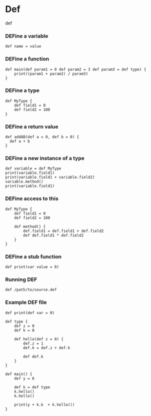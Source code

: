 # Def
def

### DEFine a variable
```
def name = value
```

### DEFine a function
```
def main(def param1 = 0 def param2 = 3 def param3 = def type) {
    print((param1 + param2) / param3)
}
```

### DEFine a type
```
def MyType {
    def field1 = 0
    def field2 = 100
}
```

### DEFine a return value
```
def addAB(def a = 0, def b = 0) {
  def a + b
}
```

### DEFine a new instance of a type
```
def variable = def MyType
print(variable.field1)
print(variable.field1 + variable.field2)
variable.method()
print(variable.field1)
```

### DEFine access to this
```
def MyType {
    def field1 = 0
    def field2 = 100

    def method() {
        def.field1 = def.field1 + def.field2
        def def.field1 * def.field2
    }
}
```

### DEFine a stub function
```
def print(var value = 0)
```

### Running DEF
```
def /path/to/source.def
```

### Example DEF file
```
def print(def var = 0)

def type {
	def z = 0
	def k = 0

	def hello(def z = 0) {
		def.z = 1
		def.k = def.z + def.k

		def def.k
	}
}

def main() {
	def y = 6

	def k = def type
	k.hello()
	k.hello()

	print(y + k.k  + k.hello())
}
```
